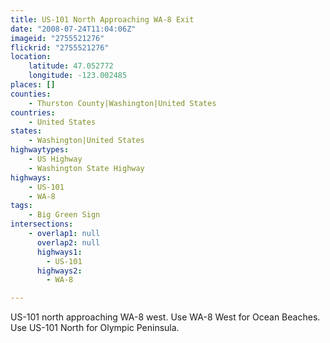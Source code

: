 ```yaml
---
title: US-101 North Approaching WA-8 Exit
date: "2008-07-24T11:04:06Z"
imageid: "2755521276"
flickrid: "2755521276"
location:
    latitude: 47.052772
    longitude: -123.002485
places: []
counties:
    - Thurston County|Washington|United States
countries:
    - United States
states:
    - Washington|United States
highwaytypes:
    - US Highway
    - Washington State Highway
highways:
    - US-101
    - WA-8
tags:
    - Big Green Sign
intersections:
    - overlap1: null
      overlap2: null
      highways1:
        - US-101
      highways2:
        - WA-8

---
```

US-101 north approaching WA-8 west.  Use WA-8 West for Ocean Beaches.  Use US-101 North for Olympic Peninsula.